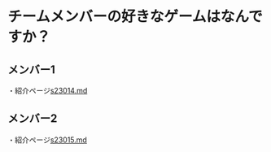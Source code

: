 # チームメンバーの好きなゲームはなんですか？

## メンバー1
・紹介ページ[s23014.md](./s23014/s23014.md)

## メンバー2
・紹介ページ[s23015.md](./s23015/s23015.md)
